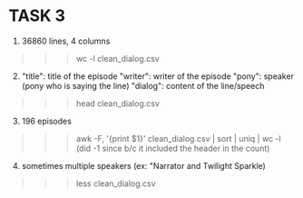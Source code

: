 # TASK 3
1. 36860 lines, 4 columns
>>> wc -l clean_dialog.csv
2. 
    "title": title of the episode
    "writer": writer of the episode
    "pony": speaker (pony who is saying the line)
    "dialog": content of the line/speech
>>> head clean_dialog.csv
3. 196 episodes
>>> awk -F, '{print $1}' clean_dialog.csv | sort | uniq | wc -l
(did -1 since b/c it included the header in the count)
4. sometimes multiple speakers (ex: "Narrator and Twilight Sparkle)
>>> less clean_dialog.csv